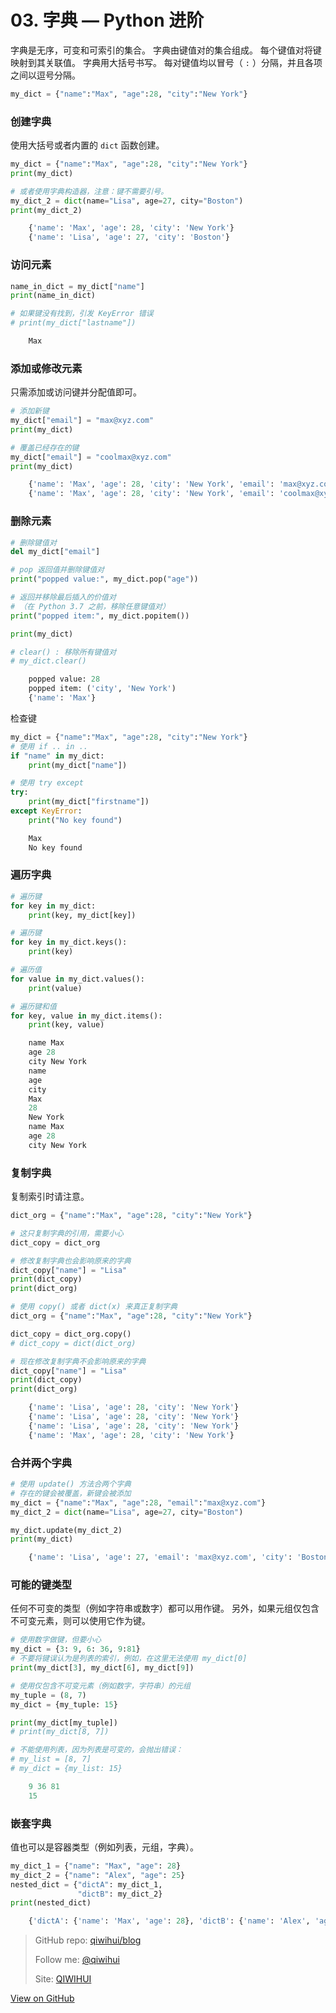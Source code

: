 # 03. 字典 — Python 进阶


字典是无序，可变和可索引的集合。 字典由键值对的集合组成。 每个键值对将键映射到其关联值。 字典用大括号书写。 每对键值均以冒号（ `:` ）分隔，并且各项之间以逗号分隔。

<!--more-->

```python
my_dict = {"name":"Max", "age":28, "city":"New York"}
```

### 创建字典

使用大括号或者内置的 `dict` 函数创建。

```python
my_dict = {"name":"Max", "age":28, "city":"New York"}
print(my_dict)

# 或者使用字典构造器，注意：键不需要引号。
my_dict_2 = dict(name="Lisa", age=27, city="Boston")
print(my_dict_2)
```

```python
    {'name': 'Max', 'age': 28, 'city': 'New York'}
    {'name': 'Lisa', 'age': 27, 'city': 'Boston'}
```

### 访问元素

```python
name_in_dict = my_dict["name"]
print(name_in_dict)

# 如果键没有找到，引发 KeyError 错误
# print(my_dict["lastname"])
```

```python
    Max
```

### 添加或修改元素

只需添加或访问键并分配值即可。

```python
# 添加新键
my_dict["email"] = "max@xyz.com"
print(my_dict)

# 覆盖已经存在的键
my_dict["email"] = "coolmax@xyz.com"
print(my_dict)
```

```python
    {'name': 'Max', 'age': 28, 'city': 'New York', 'email': 'max@xyz.com'}
    {'name': 'Max', 'age': 28, 'city': 'New York', 'email': 'coolmax@xyz.com'}
```

### 删除元素

```python
# 删除键值对
del my_dict["email"]

# pop 返回值并删除键值对
print("popped value:", my_dict.pop("age"))

# 返回并移除最后插入的价值对
# （在 Python 3.7 之前，移除任意键值对）
print("popped item:", my_dict.popitem())

print(my_dict)

# clear() : 移除所有键值对
# my_dict.clear()
```

```python
    popped value: 28
    popped item: ('city', 'New York')
    {'name': 'Max'}
```

检查键

```python
my_dict = {"name":"Max", "age":28, "city":"New York"}
# 使用 if .. in ..
if "name" in my_dict:
    print(my_dict["name"])

# 使用 try except
try:
    print(my_dict["firstname"])
except KeyError:
    print("No key found")
```

```python
    Max
    No key found
```

### 遍历字典

```python
# 遍历键
for key in my_dict:
    print(key, my_dict[key])

# 遍历键
for key in my_dict.keys():
    print(key)

# 遍历值
for value in my_dict.values():
    print(value)

# 遍历键和值
for key, value in my_dict.items():
    print(key, value)
```

```python
    name Max
    age 28
    city New York
    name
    age
    city
    Max
    28
    New York
    name Max
    age 28
    city New York
```

### 复制字典

复制索引时请注意。

```python
dict_org = {"name":"Max", "age":28, "city":"New York"}

# 这只复制字典的引用，需要小心
dict_copy = dict_org

# 修改复制字典也会影响原来的字典
dict_copy["name"] = "Lisa"
print(dict_copy)
print(dict_org)

# 使用 copy() 或者 dict(x) 来真正复制字典
dict_org = {"name":"Max", "age":28, "city":"New York"}

dict_copy = dict_org.copy()
# dict_copy = dict(dict_org)

# 现在修改复制字典不会影响原来的字典
dict_copy["name"] = "Lisa"
print(dict_copy)
print(dict_org)
```

```python
    {'name': 'Lisa', 'age': 28, 'city': 'New York'}
    {'name': 'Lisa', 'age': 28, 'city': 'New York'}
    {'name': 'Lisa', 'age': 28, 'city': 'New York'}
    {'name': 'Max', 'age': 28, 'city': 'New York'}
```

### 合并两个字典

```python
# 使用 update() 方法合两个字典
# 存在的键会被覆盖，新键会被添加
my_dict = {"name":"Max", "age":28, "email":"max@xyz.com"}
my_dict_2 = dict(name="Lisa", age=27, city="Boston")

my_dict.update(my_dict_2)
print(my_dict)
```

```python
    {'name': 'Lisa', 'age': 27, 'email': 'max@xyz.com', 'city': 'Boston'}
```

### 可能的键类型

任何不可变的类型（例如字符串或数字）都可以用作键。 另外，如果元组仅包含不可变元素，则可以使用它作为键。

```python
# 使用数字做键，但要小心
my_dict = {3: 9, 6: 36, 9:81}
# 不要将键误认为是列表的索引，例如，在这里无法使用 my_dict[0]
print(my_dict[3], my_dict[6], my_dict[9])

# 使用仅包含不可变元素（例如数字，字符串）的元组
my_tuple = (8, 7)
my_dict = {my_tuple: 15}

print(my_dict[my_tuple])
# print(my_dict[8, 7])

# 不能使用列表，因为列表是可变的，会抛出错误：
# my_list = [8, 7]
# my_dict = {my_list: 15}
```

```python
    9 36 81
    15
```

### 嵌套字典

值也可以是容器类型（例如列表，元组，字典）。

```python
my_dict_1 = {"name": "Max", "age": 28}
my_dict_2 = {"name": "Alex", "age": 25}
nested_dict = {"dictA": my_dict_1,
               "dictB": my_dict_2}
print(nested_dict)
```

```python
    {'dictA': {'name': 'Max', 'age': 28}, 'dictB': {'name': 'Alex', 'age': 25}}
```

> GitHub repo: [qiwihui/blog](https://github.com/qiwihui/blog)
>
> Follow me: [@qiwihui](https://github.com/qiwihui)
>
> Site: [QIWIHUI](https://qiwihui.com)


[View on GitHub](https://github.com/qiwihui/blog/issues/120)


